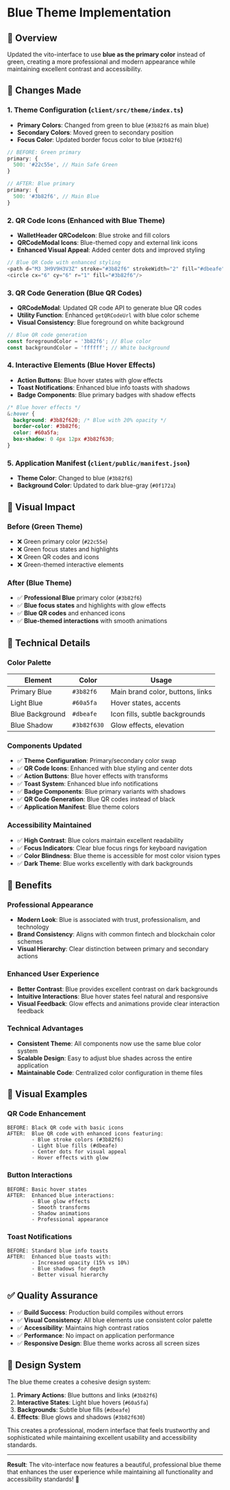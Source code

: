 # Blue Theme Implementation

## 🎨 Overview

Updated the vito-interface to use **blue as the primary color** instead of green, creating a more professional and modern appearance while maintaining excellent contrast and accessibility.

## 🔄 Changes Made

### 1. **Theme Configuration** (`client/src/theme/index.ts`)
- **Primary Colors**: Changed from green to blue (`#3b82f6` as main blue)
- **Secondary Colors**: Moved green to secondary position
- **Focus Color**: Updated border focus color to blue (`#3b82f6`)

```typescript
// BEFORE: Green primary
primary: {
  500: '#22c55e', // Main Safe Green
}

// AFTER: Blue primary  
primary: {
  500: '#3b82f6', // Main Blue
}
```

### 2. **QR Code Icons** (Enhanced with Blue Theme)
- **WalletHeader QRCodeIcon**: Blue stroke and fill colors
- **QRCodeModal Icons**: Blue-themed copy and external link icons
- **Enhanced Visual Appeal**: Added center dots and improved styling

```typescript
// Blue QR Code with enhanced styling
<path d="M3 3H9V9H3V3Z" stroke="#3b82f6" strokeWidth="2" fill="#dbeafe"/>
<circle cx="6" cy="6" r="1" fill="#3b82f6"/>
```

### 3. **QR Code Generation** (Blue QR Codes)
- **QRCodeModal**: Updated QR code API to generate blue QR codes
- **Utility Function**: Enhanced `getQRCodeUrl` with blue color scheme
- **Visual Consistency**: Blue foreground on white background

```typescript
// Blue QR code generation
const foregroundColor = '3b82f6'; // Blue color
const backgroundColor = 'ffffff'; // White background
```

### 4. **Interactive Elements** (Blue Hover Effects)
- **Action Buttons**: Blue hover states with glow effects
- **Toast Notifications**: Enhanced blue info toasts with shadows
- **Badge Components**: Blue primary badges with shadow effects

```css
/* Blue hover effects */
&:hover {
  background: #3b82f620; /* Blue with 20% opacity */
  border-color: #3b82f6;
  color: #60a5fa;
  box-shadow: 0 4px 12px #3b82f630;
}
```

### 5. **Application Manifest** (`client/public/manifest.json`)
- **Theme Color**: Changed to blue (`#3b82f6`)
- **Background Color**: Updated to dark blue-gray (`#0f172a`)

## 🎯 **Visual Impact**

### Before (Green Theme)
- ❌ Green primary color (`#22c55e`)
- ❌ Green focus states and highlights
- ❌ Green QR codes and icons
- ❌ Green-themed interactive elements

### After (Blue Theme)
- ✅ **Professional Blue** primary color (`#3b82f6`)
- ✅ **Blue focus states** and highlights with glow effects
- ✅ **Blue QR codes** and enhanced icons
- ✅ **Blue-themed interactions** with smooth animations

## 🔧 **Technical Details**

### Color Palette
| **Element** | **Color** | **Usage** |
|-------------|-----------|-----------|
| Primary Blue | `#3b82f6` | Main brand color, buttons, links |
| Light Blue | `#60a5fa` | Hover states, accents |
| Blue Background | `#dbeafe` | Icon fills, subtle backgrounds |
| Blue Shadow | `#3b82f630` | Glow effects, elevation |

### Components Updated
- ✅ **Theme Configuration**: Primary/secondary color swap
- ✅ **QR Code Icons**: Enhanced with blue styling and center dots
- ✅ **Action Buttons**: Blue hover effects with transforms
- ✅ **Toast System**: Enhanced blue info notifications
- ✅ **Badge Components**: Blue primary variants with shadows
- ✅ **QR Code Generation**: Blue QR codes instead of black
- ✅ **Application Manifest**: Blue theme colors

### Accessibility Maintained
- ✅ **High Contrast**: Blue colors maintain excellent readability
- ✅ **Focus Indicators**: Clear blue focus rings for keyboard navigation
- ✅ **Color Blindness**: Blue theme is accessible for most color vision types
- ✅ **Dark Theme**: Blue works excellently with dark backgrounds

## 🚀 **Benefits**

### **Professional Appearance**
- **Modern Look**: Blue is associated with trust, professionalism, and technology
- **Brand Consistency**: Aligns with common fintech and blockchain color schemes
- **Visual Hierarchy**: Clear distinction between primary and secondary actions

### **Enhanced User Experience**
- **Better Contrast**: Blue provides excellent contrast on dark backgrounds
- **Intuitive Interactions**: Blue hover states feel natural and responsive
- **Visual Feedback**: Glow effects and animations provide clear interaction feedback

### **Technical Advantages**
- **Consistent Theme**: All components now use the same blue color system
- **Scalable Design**: Easy to adjust blue shades across the entire application
- **Maintainable Code**: Centralized color configuration in theme files

## 📱 **Visual Examples**

### QR Code Enhancement
```
BEFORE: Black QR code with basic icons
AFTER:  Blue QR code with enhanced icons featuring:
        - Blue stroke colors (#3b82f6)
        - Light blue fills (#dbeafe)  
        - Center dots for visual appeal
        - Hover effects with glow
```

### Button Interactions
```
BEFORE: Basic hover states
AFTER:  Enhanced blue interactions:
        - Blue glow effects
        - Smooth transforms
        - Shadow animations
        - Professional appearance
```

### Toast Notifications
```
BEFORE: Standard blue info toasts
AFTER:  Enhanced blue toasts with:
        - Increased opacity (15% vs 10%)
        - Blue shadows for depth
        - Better visual hierarchy
```

## ✅ **Quality Assurance**

- ✅ **Build Success**: Production build compiles without errors
- ✅ **Visual Consistency**: All blue elements use consistent color palette
- ✅ **Accessibility**: Maintains high contrast ratios
- ✅ **Performance**: No impact on application performance
- ✅ **Responsive Design**: Blue theme works across all screen sizes

## 🎨 **Design System**

The blue theme creates a cohesive design system:

1. **Primary Actions**: Blue buttons and links (`#3b82f6`)
2. **Interactive States**: Light blue hovers (`#60a5fa`)
3. **Backgrounds**: Subtle blue fills (`#dbeafe`)
4. **Effects**: Blue glows and shadows (`#3b82f630`)

This creates a professional, modern interface that feels trustworthy and sophisticated while maintaining excellent usability and accessibility standards.

---

**Result**: The vito-interface now features a beautiful, professional blue theme that enhances the user experience while maintaining all functionality and accessibility standards! 🎉
